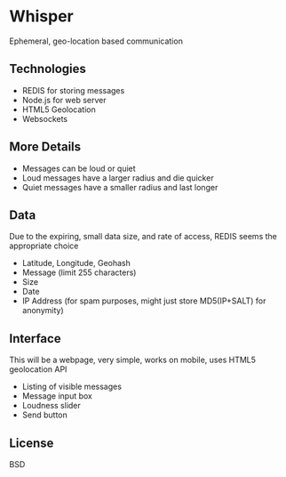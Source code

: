 # Whisper
Ephemeral, geo-location based communication

## Technologies
* REDIS for storing messages
* Node.js for web server
* HTML5 Geolocation
* Websockets

## More Details
* Messages can be loud or quiet
* Loud messages have a larger radius and die quicker
* Quiet messages have a smaller radius and last longer

## Data
Due to the expiring, small data size, and rate of access, REDIS seems the appropriate choice

* Latitude, Longitude, Geohash
* Message (limit 255 characters)
* Size
* Date
* IP Address (for spam purposes, might just store MD5(IP+SALT) for anonymity)

## Interface
This will be a webpage, very simple, works on mobile, uses HTML5 geolocation API

* Listing of visible messages
* Message input box
* Loudness slider
* Send button

## License
BSD